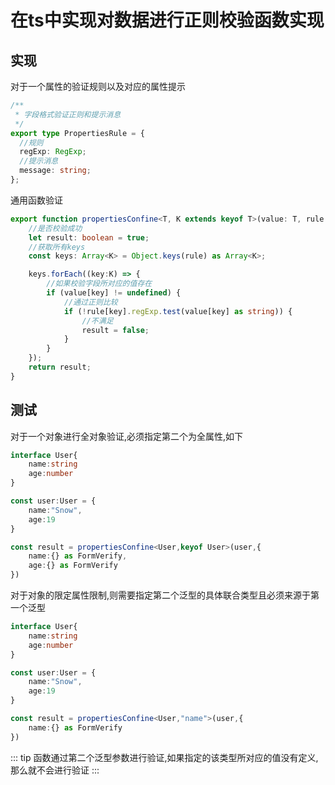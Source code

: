 # 在ts中实现对数据进行正则校验函数实现
## 实现
对于一个属性的验证规则以及对应的属性提示
```ts
/**
 * 字段格式验证正则和提示消息
 */
export type PropertiesRule = {
  //规则
  regExp: RegExp;
  //提示消息
  message: string;
};

```

通用函数验证
```ts
export function propertiesConfine<T, K extends keyof T>(value: T, rule: Record<K, PropertiesRule>): boolean {
    //是否校验成功
    let result: boolean = true;
    //获取所有keys
    const keys: Array<K> = Object.keys(rule) as Array<K>;

    keys.forEach((key:K) => {
        //如果校验字段所对应的值存在
        if (value[key] != undefined) {
            //通过正则比较
            if (!rule[key].regExp.test(value[key] as string)) {
                //不满足
                result = false;
            }
        }
    });
    return result;
}
```
## 测试
对于一个对象进行全对象验证,必须指定第二个为全属性,如下
```ts
interface User{
    name:string
    age:number
}

const user:User = {
    name:"Snow",
    age:19
}

const result = propertiesConfine<User,keyof User>(user,{
    name:{} as FormVerify,
    age:{} as FormVerify
})

```

对于对象的限定属性限制,则需要指定第二个泛型的具体联合类型且必须来源于第一个泛型
```ts
interface User{
    name:string
    age:number
}

const user:User = {
    name:"Snow",
    age:19
}

const result = propertiesConfine<User,"name">(user,{
    name:{} as FormVerify
})
```

::: tip
函数通过第二个泛型参数进行验证,如果指定的该类型所对应的值没有定义,那么就不会进行验证
:::

